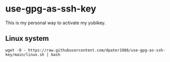# use-gpg-as-ssh-key
This is my personal way to activate my yubikey.

## Linux system

```
wget -O - https://raw.githubusercontent.com/dpater1986/use-gpg-as-ssh-key/main/linux.sh | bash
```

